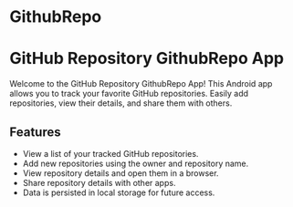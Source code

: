 # GithubRepo
# GitHub Repository GithubRepo App

Welcome to the GitHub Repository GithubRepo App! This Android app allows you to track your favorite GitHub repositories. Easily add repositories, view their details, and share them with others.


## Features

- View a list of your tracked GitHub repositories.
- Add new repositories using the owner and repository name.
- View repository details and open them in a browser.
- Share repository details with other apps.
- Data is persisted in local storage for future access.


